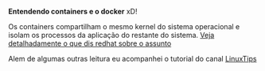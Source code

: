 **Entendendo containers e o docker**  xD!

Os containers compartilham o mesmo kernel do sistema operacional e isolam
os processos da aplicação do restante do sistema.
[Veja detalhadamente o que dis redhat sobre o assunto](https://www.redhat.com/pt-br/topics/containers/whats-a-linux-container)

Alem de algumas outras leitura eu acompanhei o tutorial do canal [LinuxTips](https://www.youtube.com/watch?v=0cDj7citEjE&list=PLf-O3X2-mxDk1MnJsejJwqcrDC5kDtXEb)